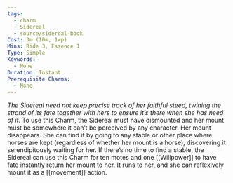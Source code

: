 ```yaml
---
tags:
  - charm
  - Sidereal
  - source/sidereal-book
Cost: 3m (10m, 1wp)
Mins: Ride 3, Essence 1
Type: Simple
Keywords:
  - None
Duration: Instant
Prerequisite Charms:
  - None
---
```

*The Sidereal need not keep precise track of her faithful steed, twining the strand of its fate together with hers to ensure it’s there when she has need of it.*
To use this Charm, the Sidereal must have dismounted and her mount must be somewhere it can’t be perceived by any character. Her mount disappears. She can find it by going to any stable or other place where horses are kept (regardless of whether her mount is a horse), discovering it serendipitously waiting for her. If there’s no time to find a stable, the Sidereal can use this Charm for ten motes and one [[Willpower]] to have fate instantly return her mount to her. It runs to her, and she can reflexively mount it as a [[movement]] action.